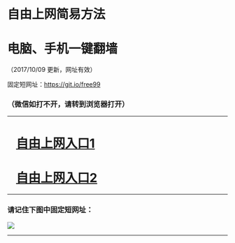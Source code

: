 ﻿# 自由上网简易方法

# 电脑、手机一键翻墙

（2017/10/09 更新，网址有效）

固定短网址：https://git.io/free99

### （微信如打不开，请转到浏览器打开）


***





# &nbsp;&nbsp; <a href="http://ft2752730614.fwq-tz-1001.info/fwqtz01.html?t=100900122408 " target="_blank">自由上网入口1</a>
# &nbsp;&nbsp; <a href="http://ft1002223519.fwq-tz-1002.info/fwqtz02.html?t=100900118074 " target="_blank">自由上网入口2</a>
***

### 请记住下图中固定短网址：

<img src="https://s3-us-west-2.amazonaws.com/fwq-1001/yjfq-20170905okok.png" /> 


***

